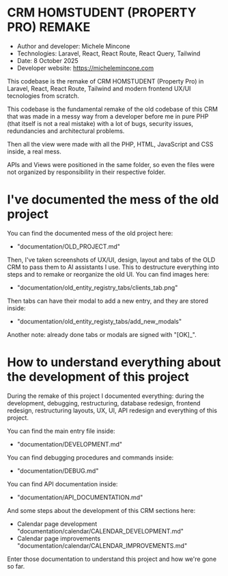 # CRM HOMSTUDENT (PROPERTY PRO) REMAKE

- Author and developer: Michele Mincone
- Technologies: Laravel, React, React Route, React Query, Tailwind
- Date: 8 October 2025
- Developer website: https://michelemincone.com

This codebase is the remake of CRM HOMSTUDENT (Property Pro) in Laravel, React, React Route, Tailwind and modern frontend UX/UI tecnologies from scratch.

This codebase is the fundamental remake of the old codebase of this CRM that was made in a messy way from a developer before me in pure PHP (that itself is not a real mistake) with a lot of bugs, security issues, redundancies and architectural problems.

Then all the view were made with all the PHP, HTML, JavaScript and CSS inside, a real mess.

APIs and Views were positioned in the same folder, so even the files were not organized by responsibility in their respective folder.

# I've documented the mess of the old project
You can find the documented mess of the old project here:
- "documentation/OLD_PROJECT.md"

Then, I've taken screenshots of UX/UI, design, layout and tabs of the OLD CRM to pass them to AI assistants I use. This to destructure everything into steps and to remake or reorganize the old UI. You can find images here:
- "documentation/old_entity_registry_tabs/clients_tab.png"

Then tabs can have their modal to add a new entry, and they are stored inside:
- "documentation/old_entity_registy_tabs/add_new_modals"

Another note: already done tabs or modals are signed with "[OK]_".

# How to understand everything about the development of this project
During the remake of this project I documented everything: during the development, debugging, restructuring, database redesign, frontend redesign, restructuring layouts, UX, UI, API redesign and everything of this project.

You can find the main entry file inside:
- "documentation/DEVELOPMENT.md"

You can find debugging procedures and commands inside:
- "documentation/DEBUG.md"

You can find API documentation inside:
- "documentation/API_DOCUMENTATION.md"

And some steps about the development of this CRM sections here:
- Calendar page development "documentation/calendar/CALENDAR_DEVELOPMENT.md"
- Calendar page improvements "documentation/calendar/CALENDAR_IMPROVEMENTS.md"

Enter those documentation to understand this project and how we're gone so far.